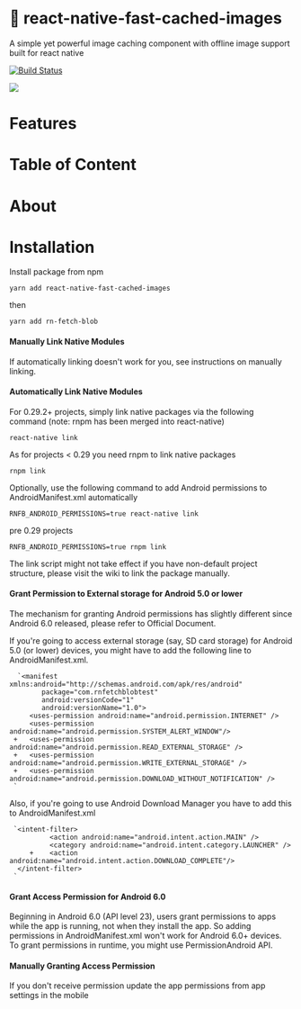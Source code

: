 # :rocket: react-native-fast-cached-images

A simple yet powerful image caching component with offline image support built for react native

[![Build Status](https://travis-ci.org/joemccann/dillinger.svg?branch=master)](https://travis-ci.org/joemccann/dillinger)

![](https://media.giphy.com/media/H21EodQjLUJNFzfe47/giphy.gif)

# Features

# Table of Content

# About

# Installation

Install package from npm

`yarn add react-native-fast-cached-images`

then

`yarn add rn-fetch-blob`

#### Manually Link Native Modules

If automatically linking doesn't work for you, see instructions on manually linking.

#### Automatically Link Native Modules

For 0.29.2+ projects, simply link native packages via the following command (note: rnpm has been merged into react-native)

`react-native link`

As for projects < 0.29 you need rnpm to link native packages

`rnpm link`

Optionally, use the following command to add Android permissions to AndroidManifest.xml automatically

`RNFB_ANDROID_PERMISSIONS=true react-native link`

pre 0.29 projects

`RNFB_ANDROID_PERMISSIONS=true rnpm link`

The link script might not take effect if you have non-default project structure, please visit the wiki to link the package manually.

#### Grant Permission to External storage for Android 5.0 or lower

The mechanism for granting Android permissions has slightly different since Android 6.0 released, please refer to Official Document.

If you're going to access external storage (say, SD card storage) for Android 5.0 (or lower) devices, you might have to add the following line to AndroidManifest.xml.

      `<manifest xmlns:android="http://schemas.android.com/apk/res/android"
            package="com.rnfetchblobtest"
            android:versionCode="1"
            android:versionName="1.0">
         <uses-permission android:name="android.permission.INTERNET" />
         <uses-permission android:name="android.permission.SYSTEM_ALERT_WINDOW"/>
     +   <uses-permission android:name="android.permission.READ_EXTERNAL_STORAGE" />
     +   <uses-permission android:name="android.permission.WRITE_EXTERNAL_STORAGE" />
     +   <uses-permission android:name="android.permission.DOWNLOAD_WITHOUT_NOTIFICATION" />
     `

Also, if you're going to use Android Download Manager you have to add this to AndroidManifest.xml

     `<intent-filter>
              <action android:name="android.intent.action.MAIN" />
              <category android:name="android.intent.category.LAUNCHER" />
         +    <action android:name="android.intent.action.DOWNLOAD_COMPLETE"/>
      </intent-filter>
     `

#### Grant Access Permission for Android 6.0

Beginning in Android 6.0 (API level 23), users grant permissions to apps while the app is running, not when they install the app. So adding permissions in AndroidManifest.xml won't work for Android 6.0+ devices. To grant permissions in runtime, you might use PermissionAndroid API.

#### Manually Granting Access Permission

If you don't receive permission update the app permissions from app settings in the mobile
